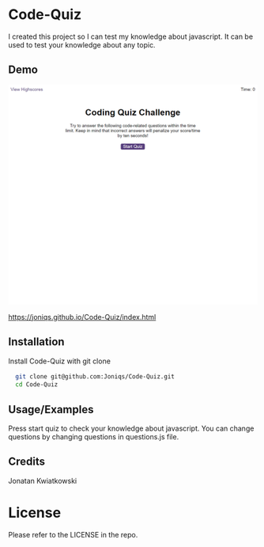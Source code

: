 # Code-Quiz

I created this project so I can test my knowledge about javascript. It can be used to test your knowledge about any topic.


## Demo

![Alt text](/assets/images/demo_image.png)

https://joniqs.github.io/Code-Quiz/index.html


## Installation

Install Code-Quiz with git clone

```bash
  git clone git@github.com:Joniqs/Code-Quiz.git
  cd Code-Quiz
```
    
## Usage/Examples

Press start quiz to check your knowledge about javascript. You can change questions by changing questions in questions.js file.


## Credits

Jonatan Kwiatkowski
# License

Please refer to the LICENSE in the repo.